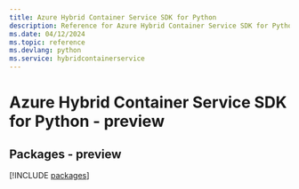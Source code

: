 ```yaml
---
title: Azure Hybrid Container Service SDK for Python
description: Reference for Azure Hybrid Container Service SDK for Python
ms.date: 04/12/2024
ms.topic: reference
ms.devlang: python
ms.service: hybridcontainerservice
---
```

# Azure Hybrid Container Service SDK for Python - preview
## Packages - preview
[!INCLUDE [packages](hybrid-container-service-index.md)]